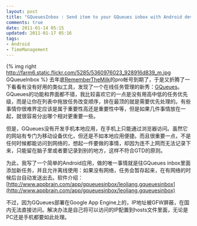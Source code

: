 ```yaml
---
layout: post
title: "GQueuesInbox : Send item to your GQueues inbox with Android device anywhere anytime"
comments: true
date: 2011-01-14 05:15
updated: 2011-01-17 05:16
tags:
- Android
- TimeManagement
---
```

{% img right http://farm6.static.flickr.com/5285/5360976023_928916d839_m.jpg GQueueInbox %}
去年底[RememberTheMilk](https://www.rememberthemilk.com/)的pro帐号到期了，于是又折腾了一下看看有没有好用的类似工具，发现了一个在线任务管理的新秀：[GQueues](http://www.gqueues.com)。GQueues的功能和界面都不错，我比较喜欢它的一点是没有用高中低的任务优先级，而是让你在列表中拖放任务改变顺序，排在最顶的就是需要优先处理的。有些事情你很难界定应该是属于重要性高还是重要性中等，但是如果几件事情放在一起，就很容易分出哪个相对更重要一些。

但是，GQueues没有开发手机本地应用，在手机上只能通过浏览器访问。虽然它的网站有专门为移动设备优化，但还是不如本地应用便捷。而且很重要一点，不是任何时候都能访问到网络的，想起一件要做的事情，却因为连不上网而无法记录下来，只能留在脑子里或者要记录到别的地方，这样不符合GTD的原则。

为此，我写了一个简单的Android应用，做的唯一事情就是往GQueues inbox里面添加新任务，并且允许离线使用：如果没有网络，任务会暂存起来，在有网络的时候后台自动发送出去。软件介绍：[http://www.appbrain.com/app/gqueuesinbox/leoliang.gqueuesinbox](http://www.appbrain.com/app/gqueuesinbox/leoliang.gqueuesinbox)

不过，因为GQueues部署在Google App Engine上的，IP地址被GFW屏蔽，在国内无法直接访问。解决办法是自己将可以访问的IP配置到hosts文件里面，无论是PC还是手机都要如此处理。

